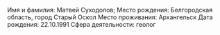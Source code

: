 Имя и фамилия: Матвей Суходолов;
Место рождения: Белгородская область, город Старый Оскол
Место проживания: Архангельск
Дата рождения: 22.10.1991
Сфера деятельности: геолог
